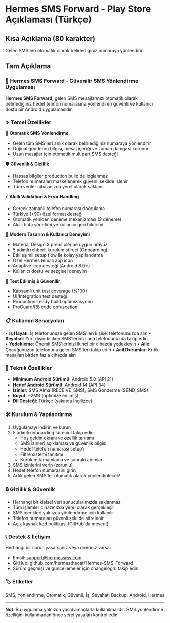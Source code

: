 # Hermes SMS Forward - Play Store Açıklaması (Türkçe)

## Kısa Açıklama (80 karakter)

Gelen SMS'leri otomatik olarak belirlediğiniz numaraya yönlendirin

## Tam Açıklama

### 📱 Hermes SMS Forward - Güvenilir SMS Yönlendirme Uygulaması

**Hermes SMS Forward**, gelen SMS mesajlarınızı otomatik olarak belirlediğiniz hedef telefon numarasına yönlendiren güvenli ve kullanıcı dostu bir Android uygulamasıdır.

### ✨ Temel Özellikler

🔄 **Otomatik SMS Yönlendirme**

- Gelen tüm SMS'leri anlık olarak belirlediğiniz numaraya yönlendirir
- Orijinal gönderen bilgisi, mesaj içeriği ve zaman damgası korunur
- Uzun mesajlar için otomatik multipart SMS desteği

🛡️ **Güvenlik & Gizlilik**

- Hassas bilgiler production build'de loglanmaz
- Telefon numaraları maskelenerek güvenli şekilde işlenir
- Tüm veriler cihazınızda yerel olarak saklanır

⚡ **Akıllı Validation & Error Handling**

- Gerçek zamanlı telefon numarası doğrulama
- Türkiye (+90) özel format desteği
- Otomatik yeniden deneme mekanizması (3 deneme)
- Akıllı hata yönetimi ve kullanıcı geri bildirimi

🎨 **Modern Tasarım & Kullanıcı Deneyimi**

- Material Design 3 prensiplerine uygun arayüz
- 5 adımlı rehberli kurulum süreci (Onboarding)
- Etkileşimli setup flow ile kolay yapılandırma
- Özel Hermes temalı app icon
- Adaptive icon desteği (Android 8.0+)
- Kullanıcı dostu ve sezgisel deneyim

🧪 **Test Edilmiş & Güvenilir**

- Kapsamlı unit test coverage (%100)
- UI/Integration test desteği
- Production-ready build optimizasyonu
- ProGuard/R8 code obfuscation

### 📋 Kullanım Senaryoları

• **İş Hayatı**: İş telefonunuza gelen SMS'leri kişisel telefonunuzda alın
• **Seyahat**: Yurt dışında iken SMS'lerinizi ana telefonunuzda takip edin  
• **Yedekleme**: Önemli SMS'lerinizi ikinci bir cihazda yedekleyin
• **Aile**: Çocuğunuzun telefonuna gelen SMS'leri takip edin
• **Acil Durumlar**: Kritik mesajları birden fazla cihazda alın

### 🔧 Teknik Özellikler

- **Minimum Android Sürümü**: Android 5.0 (API 21)
- **Hedef Android Sürümü**: Android 14 (API 34)
- **İzinler**: SMS Alma (RECEIVE_SMS), SMS Gönderme (SEND_SMS)
- **Boyut**: ~2MB (optimize edilmiş)
- **Dil Desteği**: Türkçe (yakında İngilizce)

### 🛠️ Kurulum & Yapılandırma

1. Uygulamayı indirin ve kurun
2. 5 adımlı onboarding sürecini takip edin:
   - Hoş geldin ekranı ve özellik tanıtımı
   - SMS izinleri açıklaması ve güvenlik bilgisi
   - Hedef telefon numarası setup'ı
   - Filtre sistemi tanıtımı
   - Kurulum tamamlama ve sonraki adımlar
3. SMS izinlerini verin (zorunlu)
4. Hedef telefon numarasını girin
5. Artık gelen SMS'ler otomatik olarak yönlendirilecek!

### 🔒 Gizlilik & Güvenlik

- Herhangi bir kişisel veri sunucularımızda saklanmaz
- Tüm işlemler cihazınızda yerel olarak gerçekleşir
- SMS içerikleri yalnızca yönlendirme için kullanılır
- Telefon numaraları güvenli şekilde şifrelenir
- Açık kaynak kod politikası (GitHub'da mevcut)

### 📞 Destek & İletişim

Herhangi bir sorun yaşarsanız veya öneriniz varsa:

- Email: <support@hermessms.com>
- GitHub: github.com/hermesthecat/Hermes-SMS-Forward
- Sürüm geçmişi ve güncellemeler için changelog'u takip edin

### 🏷️ Etiketler

SMS, Yönlendirme, Otomatik, Güvenli, İş, Seyahat, Backup, Android, Hermes

---

**Not**: Bu uygulama yalnızca yasal amaçlarla kullanılmalıdır. SMS yönlendirme özelliğini kullanmadan önce yerel yasaları kontrol edin.
